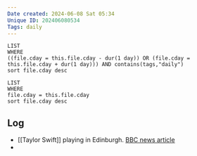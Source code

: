 ```yaml
---
Date created: 2024-06-08 Sat 05:34
Unique ID: 202406080534
Tags: daily
---
```

``` dataview
LIST
WHERE 
((file.cday = this.file.cday - dur(1 day)) OR (file.cday = this.file.cday + dur(1 day))) AND contains(tags,"daily")
sort file.cday desc
```
``` dataview
LIST
WHERE 
file.cday = this.file.cday
sort file.cday desc
```
## Log
- [[Taylor Swift]] playing in Edinburgh. [BBC news article](https://www.bbc.co.uk/news/articles/cqlld2g4232o)
- 
